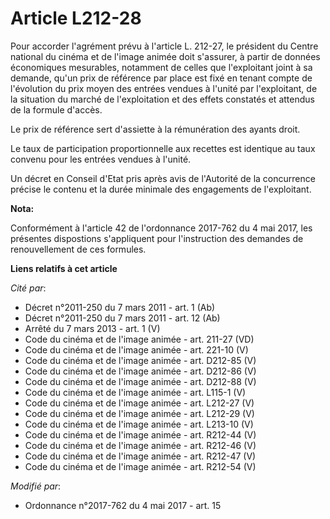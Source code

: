 # Article L212-28

Pour accorder l'agrément prévu à l'article L. 212-27, le président du Centre national du cinéma et de l'image animée doit
s'assurer, à partir de données économiques mesurables, notamment de celles que l'exploitant joint à sa demande, qu'un prix de
référence par place est fixé en tenant compte de l'évolution du prix moyen des entrées vendues à l'unité par l'exploitant, de
la situation du marché de l'exploitation et des effets constatés et attendus de la formule d'accès.

Le prix de référence sert d'assiette à la rémunération des ayants droit.

Le taux de participation proportionnelle aux recettes est identique au taux convenu pour les entrées vendues à l'unité.

Un décret en Conseil d'Etat pris après avis de l'Autorité de la concurrence précise le contenu et la durée minimale des
engagements de l'exploitant.

**Nota:**

Conformément à l'article 42 de l'ordonnance 2017-762 du 4 mai 2017, les présentes dispostions s'appliquent pour l'instruction
des demandes de renouvellement de ces formules.

**Liens relatifs à cet article**

_Cité par_:

  - Décret n°2011-250 du 7 mars 2011 - art. 1 (Ab)
  - Décret n°2011-250 du 7 mars 2011 - art. 12 (Ab)
  - Arrêté du 7 mars 2013 - art. 1 (V)
  - Code du cinéma et de l'image animée - art. 211-27 (VD)
  - Code du cinéma et de l'image animée - art. 221-10 (V)
  - Code du cinéma et de l'image animée - art. D212-85 (V)
  - Code du cinéma et de l'image animée - art. D212-86 (V)
  - Code du cinéma et de l'image animée - art. D212-88 (V)
  - Code du cinéma et de l'image animée - art. L115-1 (V)
  - Code du cinéma et de l'image animée - art. L212-27 (V)
  - Code du cinéma et de l'image animée - art. L212-29 (V)
  - Code du cinéma et de l'image animée - art. L213-10 (V)
  - Code du cinéma et de l'image animée - art. R212-44 (V)
  - Code du cinéma et de l'image animée - art. R212-46 (V)
  - Code du cinéma et de l'image animée - art. R212-47 (V)
  - Code du cinéma et de l'image animée - art. R212-54 (V)

_Modifié par_:

  - Ordonnance n°2017-762 du 4 mai 2017 - art. 15
